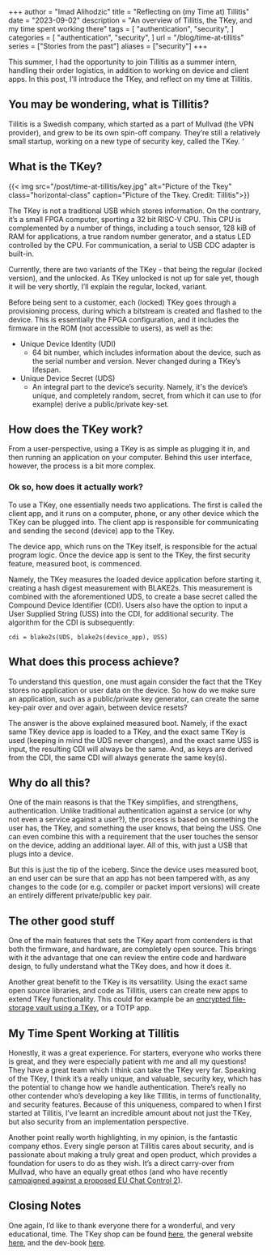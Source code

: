 +++
author = "Imad Alihodzic"
title = "Reflecting on (my Time at) Tillitis"
date = "2023-09-02"
description = "An overview of Tillitis, the TKey, and my time spent working there"
tags = [
    "authentication",
    "security",
]
categories = [
    "authentication",
    "security",
]
url = "/blog/time-at-tillitis"
series = ["Stories from the past"]
aliases = ["security"]
+++

This summer, I had the opportunity to join Tillitis as a summer intern, handling their order logistics, in addition to working on device and client apps. In this post, I’ll introduce the TKey, and reflect on my time at Tillitis.
<!--more-->

## You may be wondering, what is Tillitis?

Tillitis is a Swedish company, which started as a part of Mullvad (the VPN provider), and grew to be its own spin-off company. They’re still a relatively small startup, working on a new type of security key, called the TKey. ‘

## What is the TKey?

{{< img src="/post/time-at-tillitis/key.jpg" alt="Picture of the Tkey" class="horizontal-class" caption="Picture of the Tkey. Credit: Tillitis">}}

The TKey is not a traditional USB which stores information. On the contrary, it’s a small FPGA computer, sporting a 32 bit RISC-V CPU. This CPU is complemented by a number of things, including a touch sensor, 128 kiB of RAM for applications, a true random number generator, and a status LED controlled by the CPU. For communication, a serial to USB CDC adapter is built-in.

Currently, there are two variants of the TKey - that being the regular (locked version), and the unlocked. As TKey unlocked is not up for sale yet, though it will be very shortly, I’ll explain the regular, locked, variant. 

Before being sent to a customer, each (locked) TKey goes through a provisioning process, during which a bitstream is created and flashed to the device. This is essentially the FPGA configuration, and it includes the firmware in the ROM (not accessible to users), as well as the:
- Unique Device Identity (UDI)
    - 64 bit number, which includes information about the device, such as the serial number and version. Never changed during a TKey’s lifespan.
- Unique Device Secret (UDS) 
    - An integral part to the device’s security. Namely, it's the device’s unique, and completely random, secret, from which it can use to (for example) derive a public/private key-set. 

## How does the TKey work?

From a user-perspective, using a TKey is as simple as plugging it in, and then running an application on your computer. Behind this user interface, however, the process is a bit more complex.

### Ok so, how does it actually work?

To use a TKey, one essentially needs two applications. The first is called the client app, and it runs on a computer, phone, or any other device which the TKey can be plugged into. The client app is responsible for communicating and sending the second (device) app to the TKey.

The device app, which runs on the TKey itself, is responsible for the actual program logic. Once the device app is sent to the TKey, the first security feature, measured boot, is commenced. 

Namely, the TKey measures the loaded device application before starting it, creating a hash digest measurement with BLAKE2s. This measurement is combined with the aforementioned UDS, to create a base secret called the Compound Device Identifier (CDI). Users also have the option to input a User Supplied String (USS) into the CDI, for additional security. The algorithm for the CDI is subsequently: 

``` golang
cdi = blake2s(UDS, blake2s(device_app), USS)
```

## What does this process achieve?

To understand this question, one must again consider the fact that the TKey stores no application or user data on the device. So how do we make sure an application, such as a public/private key generator, can create the same key-pair over and over again, between device resets? 

The answer is the above explained measured boot. Namely, if the exact same TKey device app is loaded to a TKey, and the exact same TKey is used (keeping in mind the UDS never changes), and the exact same USS is input, the resulting CDI will always be the same. And, as keys are derived from the CDI, the same CDI will always generate the same key(s).

## Why do all this?

One of the main reasons is that the TKey simplifies, and strengthens, authentication. Unlike traditional authentication against a service (or why not even a service against a user?), the process is based on something the user has, the TKey, and something the user knows, that being the USS. One can even combine this with a requirement that the user touches the sensor on the device, adding an additional layer. All of this, with just a USB that plugs into a device.

But this is just the tip of the iceberg. Since the device uses measured boot, an end user can be sure that an app has not been tampered with, as any changes to the code (or e.g. compiler or packet import versions) will create an entirely different private/public key pair. 

## The other good stuff

One of the main features that sets the TKey apart from contenders is that both the firmware, and hardware, are completely open source. This brings with it the advantage that one can review the entire code and hardware design, to fully understand what the TKey does, and how it does it.

Another great benefit to the TKey is its versatility. Using the exact same open source libraries, and code as Tillitis, users can create new apps to extend TKey functionality. This could for example be an [encrypted file-storage vault using a TKey](https://github.com/0xMihir/Cryptum), or a TOTP app. 

## My Time Spent Working at Tillitis 

Honestly, it was a great experience. For starters, everyone who works there is great, and they were especially patient with me and all my questions! They have a great team which I think can take the TKey very far. 
Speaking of the TKey, I think it’s a really unique, and valuable, security key, which has the potential to change how we handle authentication. There’s really no other contender who’s developing a key like Tillitis, in terms of functionality, and security features.
Because of this uniqueness, compared to when I first started at Tillitis, I’ve learnt an incredible amount about not just the TKey, but also security from an implementation perspective.

Another point really worth highlighting, in my opinion, is the fantastic company ethos. Every single person at Tillitis cares about security, and is passionate about making a truly great and open product, which provides a foundation for users to do as they wish. It’s a direct carry-over from Mullvad, who have an equally great ethos (and who have recently [campaigned against a proposed EU Chat Control 2](https://mullvad.net/en/chatcontrol)).

## Closing Notes

One again, I’d like to thank everyone there for a wonderful, and very educational, time. 
The TKey shop can be found [here](https:/shop.tillitis.se), the general website [here](https:/tillitis.se), and the dev-book [here](https:/dev.tillitis.se).